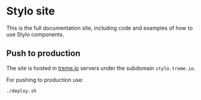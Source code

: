 # Stylo site

This is the full documentation site, including code and examples of how to use Stylo components.

## Push to production

The site is hosted in [treme.io](https://treme.io) servers under the subdomain `stylo.treme.io`.

For pushing to production use:

~~~
./deploy.sh
~~~
